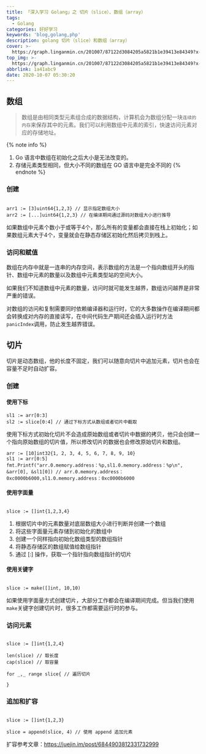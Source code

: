 ```yaml
---
title: 「深入学习 Golang」之 切片（slice）、数组（array）
tags:
  - Golang
categories: 好好学习
keywords: 'blog,golang,php'
description: golang 切片（slice）和数组（array）
cover: >-
  https://graph.linganmin.cn/201007/87122d3084205a5821b1e39413e84349?x-oss-process=image/format,webp/quality,q_10
top_img: >-
  https://graph.linganmin.cn/201007/87122d3084205a5821b1e39413e84349?x-oss-process=image/format,webp/quality,q_40
abbrlink: 1a41abc9
date: 2020-10-07 05:30:20
---
```


## 数组

> 数组是由相同类型元素组合成的数据结构，计算机会为数组分配一块`连续的内存`来保存其中的元素。我们可以利用数组中元素的索引，快速访问元素对应的存储地址。

{% note info %}
1. Go 语言中数组在初始化之后大小是无法改变的。
2. 存储元素类型相同，但大小不同的数组在 GO 语言中是完全不同的
{% endnote %}

### 创建

```golang

arr1 := [3]uint64{1,2,3} // 显示指定数组大小
arr2 := [...]uint64{1,2,3} // 在编译期间通过源码对数组大小进行推导
```

如果数组中元素个数小于或等于4个，那么所有的变量都会直接在栈上初始化；如果数组元素大于4个，变量就会在静态存储区初始化然后拷贝到栈上。

### 访问和赋值

数组在内存中就是一连串的内存空间，表示数组的方法是一个指向数组开头的指针、数组中元素的数量以及数组中元素类型站的空间大小。

如果我们不知道数组中元素的数量，访问时就可能发生越界，数组访问越界是非常严重的错误。

对数组的访问和复制需要同时依赖编译器和运行时，它的大多数操作在编译期间都会转换成对内存的直接读写，在中间代码生产期间还会插入运行时方法`panicIndex`调用，防止发生越界错误。

## 切片

切片是动态数组，他的长度不固定，我们可以随意向切片中追加元素，切片也会在容量不足时自动扩容。

### 创建

#### 使用下标

```golang
sl1 := arr[0:3]
sl2 := slice[0:4] // 通过下标方式从数组或者切片中截取

```

使用下标方式初始化切片不会造成原始数组或者切片中数据的拷贝，他只会创建一个指向原始数组的切片值，所以修改切片的数据也会修改原始切片和数组。

```golang
arr := [10]int32{1, 2, 3, 4, 5, 6, 7, 8, 9, 10}
sl1 := arr[0:5]
fmt.Printf("arr.0.memory.address：%p,sl1.0.memory.address：%p\n", &arr[0], &sl1[0]) // arr.0.memory.address：0xc0000b6000,sl1.0.memory.address：0xc0000b6000

```

#### 使用字面量

```golang

slice := []int{1,2,3,4}

```

1. 根据切片中的元素数量对底层数组大小进行判断并创建一个数组
2. 将这些字面量元素存储到初始化的数组中
3. 创建一个同样指向初始化数组类型的数组指针
4. 将静态存储区的数组赋值给数组指针
5. 通过 [:] 操作，获取一个指针指向数组指针的切片

#### 使用关键字

```golang

slice := make([]int, 10,10)

```

如果使用字面量方式创建切片，大部分工作都会在编译期间完成。但当我们使用`make`关键字创建切片时，很多工作都需要运行时的参与。

### 访问元素

```golang

slice := []int{1,2,4}

len(slice) // 取长度
cap(slice) // 取容量

for _,_ range slice{ // 遍历切片

}

```

### 追加和扩容

```golang

slice := []int{1,2,3}

slice = append(slice, 4) // 使用 append 追加元素

```

扩容参考文章：https://juejin.im/post/6844903812331732999
